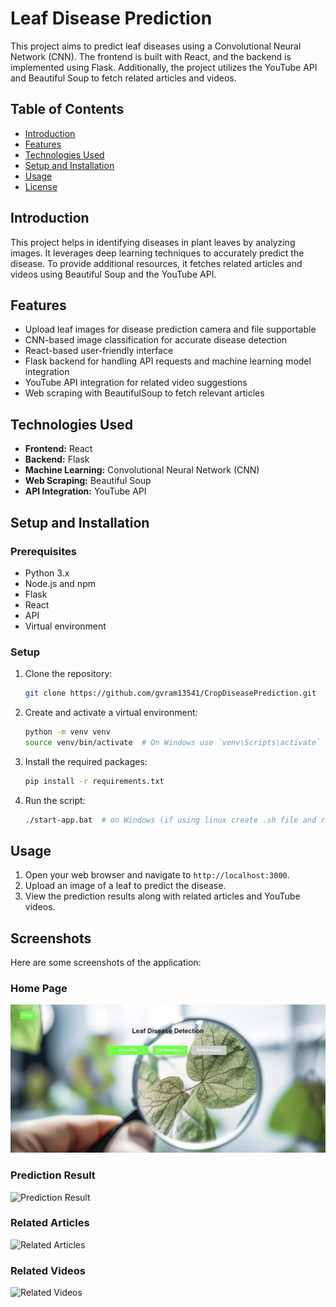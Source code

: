 # Leaf Disease Prediction

This project aims to predict leaf diseases using a Convolutional Neural Network (CNN). The frontend is built with React, and the backend is implemented using Flask. Additionally, the project utilizes the YouTube API and Beautiful Soup to fetch related articles and videos.

## Table of Contents
- [Introduction](#introduction)
- [Features](#features)
- [Technologies Used](#technologies-used)
- [Setup and Installation](#setup-and-installation)
- [Usage](#usage)
- [License](#license)

## Introduction
This project helps in identifying diseases in plant leaves by analyzing images. It leverages deep learning techniques to accurately predict the disease. To provide additional resources, it fetches related articles and videos using Beautiful Soup and the YouTube API.

## Features
- Upload leaf images for disease prediction camera and file supportable
- CNN-based image classification for accurate disease detection
- React-based user-friendly interface
- Flask backend for handling API requests and machine learning model integration
- YouTube API integration for related video suggestions
- Web scraping with BeautifulSoup to fetch relevant articles

## Technologies Used
- **Frontend:** React
- **Backend:** Flask
- **Machine Learning:** Convolutional Neural Network (CNN)
- **Web Scraping:** Beautiful Soup
- **API Integration:** YouTube API

## Setup and Installation

### Prerequisites
- Python 3.x
- Node.js and npm
- Flask
- React
- API
- Virtual environment

### Setup
1. Clone the repository:
    ```bash
    git clone https://github.com/gvram13541/CropDiseasePrediction.git
    ```

2. Create and activate a virtual environment:
    ```bash
    python -m venv venv
    source venv/bin/activate  # On Windows use `venv\Scripts\activate`
    ```

3. Install the required packages:
    ```bash
    pip install -r requirements.txt
    ```
4. Run the script:
    ```bash
    ./start-app.bat  # on Windows (if using linux create .sh file and run it)
    ```

## Usage
1. Open your web browser and navigate to `http://localhost:3000`.
2. Upload an image of a leaf to predict the disease.
3. View the prediction results along with related articles and YouTube videos.


## Screenshots
Here are some screenshots of the application:

### Home Page
![Home Page](ScreenShots/Screenshot%202024-06-26%20095857.png)

### Prediction Result
![Prediction Result](ScreenShots/Screenshot%202024-06-26%100228.png)

### Related Articles
![Related Articles](ScreenShots/Screenshot%2024-06-26%100246.png)

### Related Videos
![Related Videos](ScreenShots/Screenshot%2024-06-26%100314.png)


